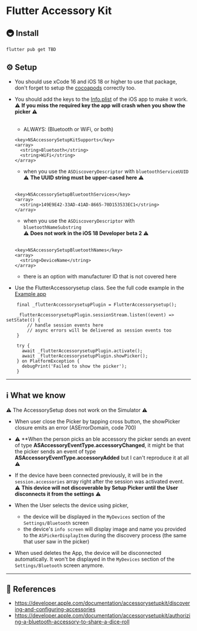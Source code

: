 # Flutter Accessory Kit

## 🚇 Install

```
flutter pub get TBD
```

## ⚙️ Setup

- You should use xCode 16 and iOS 18 or higher to use that package, don't forget to setup the [cocoapods](./example/ios/Podfile) correctly too.

- You should add the keys to the [Info.plist](./example/ios/Runner/Info.plist) of the iOS app to make it work. <br>
  ⚠️ **If you miss the required key the app will crash when you show the picker** ⚠️
  <br><br>

  - ALWAYS: (Bluetooth or WiFi, or both)

  ```
  <key>NSAccessorySetupKitSupports</key>
  <array>
    <string>Bluetooth</string>
    <string>WiFi</string>
  </array>
  ```

  - when you use the `ASDiscoveryDescriptor` with `bluetoothServiceUUID`<br>
    ⚠️ **The UUID string must be upper-cased here** ⚠️
    <br><br>

  ```
  <key>NSAccessorySetupBluetoothServices</key>
  <array>
    <string>149E9E42-33AD-41AD-8665-70D153533EC1</string>
  </array>
  ```

  - when you use the `ASDiscoveryDescriptor` with `bluetoothNameSubstring`<br>
    ⚠️ **Does not work in the iOS 18 Developer beta 2** ⚠️
    <br><br>

  ```
  <key>NSAccessorySetupBluetoothNames</key>
  <array>
    <string>DeviceName</string>
  </array>
  ```

  - there is an option with manufacturer ID that is not covered here

- Use the FlutterAccessorysetup class. See the full code example in the [Example app](./example/lib/main.dart)

```
    final _flutterAccessorysetupPlugin = FlutterAccessorysetup();

    _flutterAccessorysetupPlugin.sessionStream.listen((event) => setState(() {
        // handle session events here
        // async errors will be delivered as session events too
    }

    try {
      await _flutterAccessorysetupPlugin.activate();
      await _flutterAccessorysetupPlugin.showPicker();
    } on PlatformException {
      debugPrint('Failed to show the picker');
    }
```

---

## ℹ️ What we know

⚠️ The AccessorySetup does not work on the Simulator ⚠️

- When user close the Picker by tapping cross button, the showPicker closure emits an error (ASErrorDomain, code 700)

- ⚠️ **When the person picks an ble accessory the picker sends an event of type **ASAccessoryEventType.accessoryChanged**, it might be that the picker sends an event of type **ASAccessoryEventType.accessoryAdded** but I can't reproduce it at all ⚠️ 

- If the device have been connected previously, it will be in the `session.accessories` array right after the session was activated event.<br>
  ⚠️ **This device will not discoverable by Setup Picker until the User disconnects it from the settings** ⚠️

- When the User selects the device using picker,
  - the device will be displayed in the `MyDevices` section of the `Settings/Bluetooth` screen
  - the device's `info screen` will display image and name you provided to the ``ASPickerDisplayItem`` during the discovery process (the same that user saw in the picker)

- When used deletes the App, the device will be disconnected automatically. It won't be displayed in the `MyDevices` section of the `Settings/Bluetooth` screen anymore.

---


## 📗 References

- <https://developer.apple.com/documentation/accessorysetupkit/discovering-and-configuring-accessories>
- <https://developer.apple.com/documentation/accessorysetupkit/authorizing-a-bluetooth-accessory-to-share-a-dice-roll>
